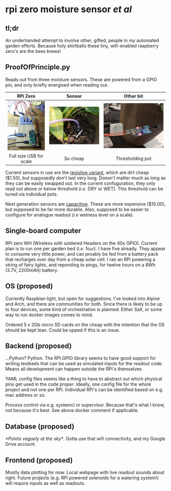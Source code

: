 # rpi zero moisture sensor *et al*

## tl;dr
An underhanded attempt to involve other, gifted, people in my automated garden efforts. Because holy shirtballs these tiny, wifi-enabled raspberry zero's are the bees knees! 

## ProofOfPrinciple.py
Reads out from three moisture sensors. These are powered from a GPIO pin, and only briefly energised when reading out.

|RPi Zero|Sensor|Other bit|
|:-------------:|:-------------:|:-------------:|
|![alt text][tiny]|![alt text][stab]|![alt text][pot]|
|Full size USB for scale|So cheap|Thresholding pot|

[tiny]: https://github.com/erikssod/rpimoisturesensor/blob/master/images/IMG_20191013_122024.jpg "Tiny!"
[stab]: https://github.com/erikssod/rpimoisturesensor/blob/master/images/IMG_20191006_173445.jpg "Stab!"
[pot]: https://github.com/erikssod/rpimoisturesensor/blob/master/images/IMG_20191006_173437.jpg "Pot!"

Current sensors in use are the [resistive variant](https://www.auselectronicsdirect.com.au/soil-moisture-sensor-module-for-arduino-projects), which are dirt cheap ($1.50), but supposedly don't last very long. Doesn't matter much as long as they can be easily swapped out. In the current confuguration, they only read out above or below threshold (*i.e.* DRY or WET). This threshold can be tuned via individual pots.

Next generation sensors are [capacitive](https://thepihut.com/products/gravity-analog-capacitive-soil-moisture-sensor-corrosion-resistant). These are more expensive ($15.00), but supposed to be far more durable. Also, supposed to be easier to configure for analogue readout (*i.e* wetness level on a scale).

## Single-board computer
RPi zero WH (Wireless with soldered Headers on the 40x GPIO). Current plan is to run one per garden bed (*i.e.* four). I have five already. They appear to consume very little power, and can proably be fed from a battery pack that recharges over day from a cheap solar cell. I ran an RPi powering a string of fairy lights, and reponding to pings, for twelve hours on a 8Wh (3.7V, 2200mAh) battery.

## OS (proposed)
Currently Raspbian light, but open for suggestions. I've looked into Alpine and Arch, and there are communities for both. Since there is likely to be up to four devices, some kind of orchestration is planned. Either Salt, or some way to run docker images comes to mind. 

Ordered 5 x 2Gb micro SD cards on the cheap with the intention that the OS should be kept lean. Could be upped if this is an issue. 

## Backend (proposed)
...Python? Python. The RPi.GPIO library seems to have good support for writing testbeds that can be used as simulated inputs for the readout code. Means all development can happen outside the RPi's themselves. 

YAML config files seems like a thing to have to abstract out which physical pins get used in the code proper. Ideally, one config file for the whole project and not one per RPi. Individual RPi's can be identified based on e.g. mac address or so. 

Process control via e.g. systemcl or supervisor. Because that's what I know, not because it's best. See above docker comment if applicable. 

## Database (proposed)
*\*Points vaguely at the sky\**. Gotta use that wifi connectivity, and my Google Drive account.

## Frontend (proposed)
Mostly data plotting for now. Local webpage with live readout sounds about right. Future projects (e.g. RPi powered solenoids for a watering system!) will require inputs as well as readouts. 

